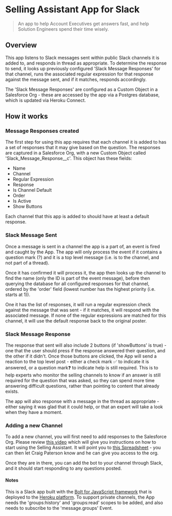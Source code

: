 # Selling Assistant App for Slack

> An app to help Account Executives get answers fast, and help Solution Engineers spend their time wisely.

## Overview

This app listens to Slack messages sent within public Slack channels it is added to, and responds in thread as appropriate. To determine the response to send, it looks up previously configured 'Slack Message Responses' for that channel, runs the associated regular expression for that response against the message sent, and if it matches, responds accordingly.

The 'Slack Message Responses' are configured as a Custom Object in a Salesforce Org - these are accessed by the app via a Postgres database, which is updated via Heroku Connect.

## How it works

### Message Responses created

The first step for using this app requires that each channel it is added to has a set of responses that it may give based on the question. The responses are captured in a Salesforce Org, with a new Custom Object called 'Slack_Message_Response__c'. 
This object has these fields:
- Name
- Channel
- Regular Expression
- Response
- Is Channel Default
- Order
- Is Active
- Show Buttons

Each channel that this app is added to should have at least a default response. 

### Slack Message Sent

Once a message is sent in a channel the app is a part of, an event is fired and caught by the App. The app will only process the event if it contains a question mark (?) and it is a top level message (i.e. is to the channel, and not part of a thread). 

Once it has confirmed it will process it, the app then looks up the channel to find the name (only the ID is part of the event message), before then querying the database for all configured responses for that channel, ordered by the 'order' field (lowest number has the highest priority (i.e. starts at 1)).

One it has the list of responses, it will run a regular expression check against the message that was sent - if it matches, it will respond with the associated message. If none of the regular expressions are matched for this channel, it will use the default response back to the original poster.


### Slack Message Response

The response that sent will also include 2 buttons (if 'showButtons' is true) - one that the user should press if the response answered their question, and the other if it didn't. Once those buttons are clicked, the App will send a reaction to the top level post - either a check mark ✅ to indicate it is answered, or a question mark❓ to indicate help is still required. This is to help experts who monitor the selling channels to know if an answer is still required for the question that was asked, so they can spend more time answering difficult questions, rather than pointing to content that already exists.

The app will also response with a message in the thread as appropriate - either saying it was glad that it could help, or that an expert will take a look when they have a moment.

### Adding a new Channel

To add a new channel, you will first need to add responses to the Salesforce Org. Please review [this video][3] which will give you instructions on how to start using the Selling Assistant. It will point you to [this Spreadsheet][4] - you can then let Craig Paterson know and he can give you access to the org.

Once they are in there, you can add the bot to your channel through Slack, and it should start responding to any questions posted. 






#### Notes
This is a Slack app built with the [Bolt for JavaScript framework][1] that is deployed to the [Heroku platform][2]. 
To support private channels, the App needs the 'groups:history' and 'groups:read' scopes to be added, and also needs to subscribe to the 'message.groups' Event.

[1]: https://slack.dev/bolt-js/
[2]: https://heroku.com/
[3]: https://drive.google.com/file/d/103wcfG4x49zLoHlGaLqmdRZM6EDJ0uvJ/view?usp=sharing
[4]: https://docs.google.com/spreadsheets/d/1MD-XbSI8uJzEmr7-wORY1RjdpR-5pdRBrDFbQA7b18Q/edit?usp=sharing
